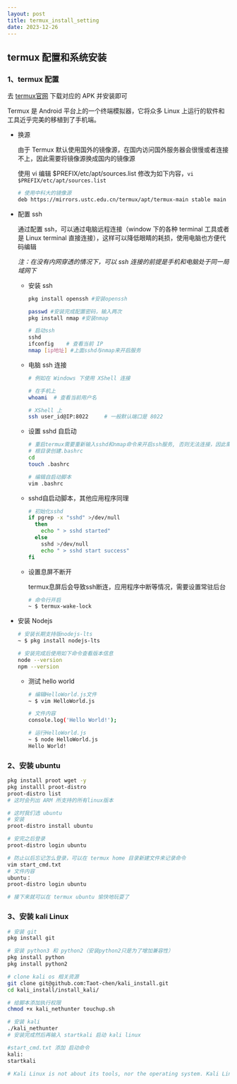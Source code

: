 ```yaml
---
layout: post
title: termux_install_setting
date: 2023-12-26
---
```


## termux 配置和系统安装

### 1、termux  配置

去 [termux官网](https://f-droid.org/packages/com.termux/) 下载对应的 APK 并安装即可

Termux 是 Android 平台上的一个终端模拟器，它将众多 Linux 上运行的软件和工具近乎完美的移植到了手机端。

*   换源

    由于 Termux 默认使用国外的镜像源，在国内访问国外服务器会很慢或者连接不上，因此需要将镜像源换成国内的镜像源

    使用 vi 编辑 $PREFIX/etc/apt/sources.list 修改为如下内容，`vi $PREFIX/etc/apt/sources.list`

    ```bash
    # 使用中科大的镜像源
    deb https://mirrors.ustc.edu.cn/termux/apt/termux-main stable main
    ```

*   配置 ssh

    通过配置 ssh，可以通过电脑远程连接（window 下的各种 terminal 工具或者是 Linux terminal 直接连接），这样可以降低眼睛的耗损，使用电脑也方便代码编辑

    *注：在没有内网穿透的情况下，可以 ssh 连接的前提是手机和电脑处于同一局域网下*

    *   安装 ssh

        ```bash
        pkg install openssh #安装openssh
        
        passwd #安装完成配置密码，输入两次
        pkg install nmap #安装nmap
        
        # 启动ssh
        sshd
        ifconfig	# 查看当前 IP
        nmap [ip地址] #上面sshd与nmap来开启服务
        ```

    *   电脑 ssh 连接

        ```bash
        # 例如在 Windows 下使用 XShell 连接
        
        # 在手机上
        whoami	# 查看当前用户名
        
        # XShell 上
        ssh user_id@IP:8022		# 一般默认端口是 8022
        ```

    *   设置 sshd 自启动

        ```bash
        # 重启termux需要重新输入sshd和nmap命令来开启ssh服务, 否则无法连接，因此需要配置 sshd 自启动
        # 根目录创建.bashrc
        cd
        touch .bashrc
        
        # 编辑自启动脚本
        vim .bashrc
        ```

    *   sshd自启动脚本，其他应用程序同理

        ```bash
        # 初始化sshd
        if pgrep -x "sshd" >/dev/null
          then
            echo " > sshd started"
          else
            sshd >/dev/null
            echo " > sshd start success"
        fi
        ```

    *   设置息屏不断开

        termux息屏后会导致ssh断连，应用程序中断等情况，需要设置常驻后台

        ```bash
        # 命令行开启
        ~ $ termux-wake-lock
        ```

*   安装 Nodejs

    ```bash
    # 安装长期支持版nodejs-lts
    ~ $ pkg install nodejs-lts
    
    # 安装完成后使⽤如下命令查看版本信息
    node --version
    npm --version
    ```

    *   测试 hello world

        ```bash
        # 编辑HelloWorld.js文件
        ~ $ vim HelloWorld.js
        
        # 文件内容
        console.log('Hello World!');
        
        # 运⾏HelloWorld.js
        ~ $ node HelloWorld.js
        Hello World!
        ```

### 2、安装 ubuntu

```bash
pkg install proot wget -y
pkg installl proot-distro
proot-distro list
# 这时会列出 ARM 所支持的所有linux版本

# 这时我们选 ubuntu
# 安装
proot-distro install ubuntu

# 安完之后登录
proot-distro login ubuntu

# 防止以后忘记怎么登录，可以在 termux home 目录新建文件来记录命令
vim start_cmd.txt
# 文件内容
ubuntu：
proot-distro login ubuntu

# 接下来就可以在 termux ubuntu 愉快地玩耍了
```



### 3、安装 kali Linux

```bash
# 安装 git
pkg install git

# 安装 python3 和 python2（安装python2只是为了增加兼容性）
pkg install python
pkg install python2

# clone kali os 相关资源
git clone git@github.com:Taot-chen/kali_install.git
cd kali_install/install_kali/

# 给脚本添加执行权限
chmod +x kali_nethunter touchup.sh

# 安装 kali
./kali_nethunter
# 安装完成然后再输入 startkali 启动 kali linux

#start_cmd.txt 添加 启动命令
kali:
startkali

# Kali Linux is not about its tools, nor the operating system. Kali Linux is a platform.
```

